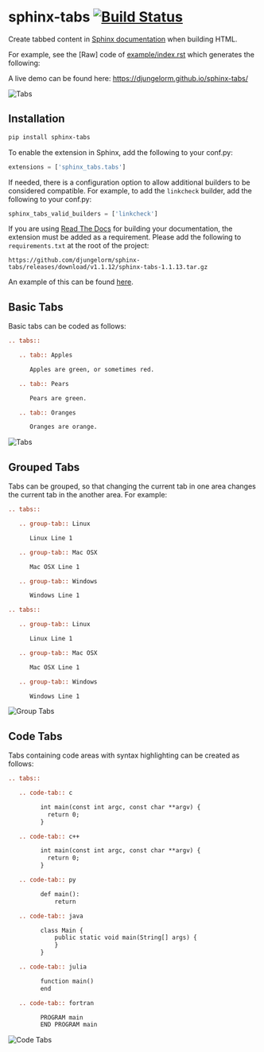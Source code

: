 sphinx-tabs [![Build Status](https://travis-ci.org/djungelorm/sphinx-tabs.svg?branch=master)](https://travis-ci.org/djungelorm/sphinx-tabs)
========================================

Create tabbed content in [Sphinx documentation](http://www.sphinx-doc.org) when building HTML.

For example, see the [Raw] code of [example/index.rst](example/index.rst) which generates the following:

A live demo can be found here: https://djungelorm.github.io/sphinx-tabs/

![Tabs](/images/tabs.gif)

Installation
----------------------------------------

```bash
pip install sphinx-tabs
```

To enable the extension in Sphinx, add the following to your conf.py:

```python
extensions = ['sphinx_tabs.tabs']
```

If needed, there is a configuration option to allow additional builders to be considered compatible. For example, to add the `linkcheck` builder, add the following to your conf.py:

```python
sphinx_tabs_valid_builders = ['linkcheck']
```

If you are using [Read The Docs](https://readthedocs.org/) for building your documentation, the extension must be added as a requirement. Please add the following to `requirements.txt` at the root of the project:
```
https://github.com/djungelorm/sphinx-tabs/releases/download/v1.1.12/sphinx-tabs-1.1.13.tar.gz
``` 

An example of this can be found [here](https://github.com/djungelorm/sphinx-tabs-rtd-test/blob/master/requirements.txt).

Basic Tabs
----------------------------------------

Basic tabs can be coded as follows:

```rst
.. tabs::

   .. tab:: Apples

      Apples are green, or sometimes red.

   .. tab:: Pears

      Pears are green.

   .. tab:: Oranges

      Oranges are orange.
```

![Tabs](/images/tabs.gif)

Grouped Tabs
----------------------------------------

Tabs can be grouped, so that changing the current tab in one area changes the current tab in the
another area. For example:

```rst
.. tabs::

   .. group-tab:: Linux

      Linux Line 1

   .. group-tab:: Mac OSX

      Mac OSX Line 1

   .. group-tab:: Windows

      Windows Line 1

.. tabs::

   .. group-tab:: Linux

      Linux Line 1

   .. group-tab:: Mac OSX

      Mac OSX Line 1

   .. group-tab:: Windows

      Windows Line 1
```

![Group Tabs](/images/groupTabs.gif)

Code Tabs
----------------------------------------

Tabs containing code areas with syntax highlighting can be created as follows:

```rst
.. tabs::

   .. code-tab:: c

         int main(const int argc, const char **argv) {
           return 0;
         }

   .. code-tab:: c++

         int main(const int argc, const char **argv) {
           return 0;
         }

   .. code-tab:: py

         def main():
             return

   .. code-tab:: java

         class Main {
             public static void main(String[] args) {
             }
         }

   .. code-tab:: julia

         function main()
         end

   .. code-tab:: fortran

         PROGRAM main
         END PROGRAM main
```

![Code Tabs](/images/codeTabs.gif)
